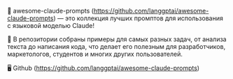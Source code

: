 📝 awesome-claude-prompts (https://github.com/langgptai/awesome-claude-prompts) — это коллекция лучших промптов для использования с языковой моделью Claude!

🌟 В репозитории собраны примеры для самых разных задач, от анализа текста до написания кода, что делает его полезным для разработчиков, маркетологов, студентов и многих других пользователей.

🖥 Github (https://github.com/langgptai/awesome-claude-prompts)